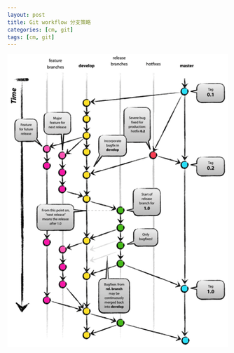 ```yaml
---
layout: post
title: Git workflow 分支策略
categories: [cm, git]
tags: [cm, git]
---
```


![](/images/cm/git/git_workflow.png)